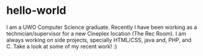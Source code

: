 # hello-world
I am a UWO Computer Science graduate. Recently I have been working as a technician/supervisor for a new Cineplex location (The Rec Room). I am always working on side projects, specially HTML/CSS, java and, PHP, and C.
Take a look at some of my recent work!
:)

